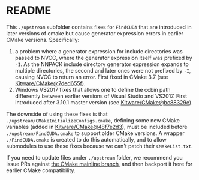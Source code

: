 # README

This `./upstream` subfolder contains fixes for `FindCUDA` that are introduced in later versions of cmake but cause generator expression errors in earlier CMake versions. Specifically:

1. a problem where a generator expression for include directories was passed to NVCC, where the generator expression itself was prefixed by `-I`. As the NNPACK include directory generator expression expands to multiple directories, the second and later ones were not prefixed by `-I`, causing NVCC to return an error. First fixed in CMake 3.7 \(see [Kitware/CMake@7ded655f](https://github.com/Kitware/CMake/commit/7ded655f)\).
2. Windows VS2017 fixes that allows one to define the ccbin path differently between earlier versions of Visual Studio and VS2017. First introduced after 3.10.1 master version \(see [Kitware/CMake@bc88329e](https://github.com/Kitware/CMake/commit/bc88329e)\).

The downside of using these fixes is that `./upstream/CMakeInitializeConfigs.cmake`, defining some new CMake variables \(added in [Kitware/CMake@48f7e2d3](https://github.com/Kitware/CMake/commit/48f7e2d3)\), must be included before `./upstream/FindCUDA.cmake` to support older CMake versions. A wrapper `./FindCUDA.cmake` is created to do this automatically, and to allow submodules to use these fixes because we can't patch their `CMakeList.txt`.

If you need to update files under `./upstream` folder, we recommend you issue PRs against [the CMake mainline branch](https://gitlab.kitware.com/cmake/cmake/tree/master/Modules/FindCUDA.cmake), and then backport it here for earlier CMake compatibility.

